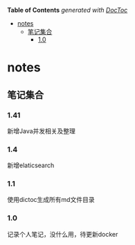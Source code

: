 <!-- START doctoc generated TOC please keep comment here to allow auto update -->
<!-- DON'T EDIT THIS SECTION, INSTEAD RE-RUN doctoc TO UPDATE -->
**Table of Contents**  *generated with [DocToc](https://github.com/thlorenz/doctoc)*

- [notes](#notes)
  - [笔记集合](#%E7%AC%94%E8%AE%B0%E9%9B%86%E5%90%88)
    - [1.0](#10)

<!-- END doctoc generated TOC please keep comment here to allow auto update -->

# notes 
## 笔记集合

### 1.41
新增Java并发相关及整理

### 1.4
新增elaticsearch

### 1.1
使用dictoc生成所有md文件目录

### 1.0
记录个人笔记，没什么用，待更新docker
